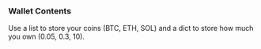 ### Wallet Contents

Use a list to store your coins (BTC, ETH, SOL) and a dict to store how much you own (0.05, 0.3, 10).
